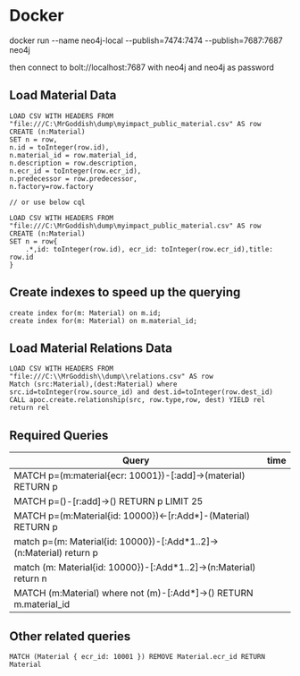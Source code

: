 # Docker
docker run --name neo4j-local --publish=7474:7474 --publish=7687:7687 neo4j

then connect to bolt://localhost:7687 with neo4j and neo4j as password

## Load Material Data
```
LOAD CSV WITH HEADERS FROM "file:///C:\MrGoddish\dump\myimpact_public_material.csv" AS row
CREATE (n:Material)
SET n = row,
n.id = toInteger(row.id),
n.material_id = row.material_id,
n.description = row.description,
n.ecr_id = toInteger(row.ecr_id),
n.predecessor = row.predecessor,
n.factory=row.factory

// or use below cql

LOAD CSV WITH HEADERS FROM "file:///C:\MrGoddish\dump\myimpact_public_material.csv" AS row
CREATE (n:Material)
SET n = row{
    .*,id: toInteger(row.id), ecr_id: toInteger(row.ecr_id),title:  row.id
} 

```

## Create indexes to speed up the querying

```
create index for(m: Material) on m.id;
create index for(m: Material) on m.material_id;
```

## Load Material Relations Data
```
LOAD CSV WITH HEADERS FROM "file:///C:\\MrGoddish\\dump\\relations.csv" AS row
Match (src:Material),(dest:Material) where src.id=toInteger(row.source_id) and dest.id=toInteger(row.dest_id)
CALL apoc.create.relationship(src, row.type,row, dest) YIELD rel
return rel
```


## Required Queries 


|Query|time|
| ----------- | ----------- |
|MATCH p=(m:material{ecr: 10001})-[:add]->(material) RETURN p||
|MATCH p=()-[r:add]->() RETURN p LIMIT 25|| 
|MATCH p=(m:Material{id: 10000})<-[r:Add*]-(Material) RETURN p|
|match p=(m: Material{id: 10000})-[:Add*1..2]->(n:Material) return p|
|match (m: Material{id: 10000})-[:Add*1..2]->(n:Material) return n |
|MATCH (m:Material) where not (m)-[:Add*]->() RETURN m.material_id|


## Other related queries
`MATCH (Material { ecr_id: 10001 }) REMOVE Material.ecr_id RETURN Material`



